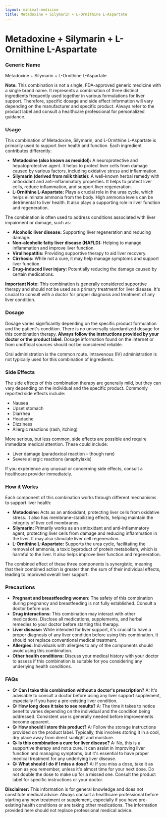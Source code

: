 ```yaml
---
layout: minimal-medicine
title: Metadoxine + Silymarin + L-Ornithine L-Aspartate
---
```


# Metadoxine + Silymarin + L-Ornithine L-Aspartate
### Generic Name
Metadoxine + Silymarin + L-Ornithine L-Aspartate  

**Note:** This combination is not a single, FDA-approved generic medicine with a single brand name. It represents a combination of three distinct ingredients frequently used together in various formulations for liver support.  Therefore, specific dosage and side effect information will vary depending on the manufacturer and specific product.  Always refer to the product label and consult a healthcare professional for personalized guidance.


### Usage
This combination of Metadoxine, Silymarin, and L-Ornithine L-Aspartate is primarily used to support liver health and function. Each ingredient contributes differently:

* **Metadoxine (also known as mexidol):**  A neuroprotective and hepatoprotective agent. It helps to protect liver cells from damage caused by various factors, including oxidative stress and inflammation.  
* **Silymarin (derived from milk thistle):** A well-known herbal remedy with antioxidant and anti-inflammatory properties. It helps to protect liver cells, reduce inflammation, and support liver regeneration.
* **L-Ornithine L-Aspartate:**  Plays a crucial role in the urea cycle, which helps eliminate ammonia from the body.  High ammonia levels can be detrimental to liver health.  It also plays a supporting role in liver function and regeneration.

The combination is often used to address conditions associated with liver impairment or damage, such as:

* **Alcoholic liver disease:** Supporting liver regeneration and reducing damage.
* **Non-alcoholic fatty liver disease (NAFLD):** Helping to manage inflammation and improve liver function.
* **Viral hepatitis:**  Providing supportive therapy to aid liver recovery.
* **Cirrhosis:** While not a cure, it may help manage symptoms and support liver function.
* **Drug-induced liver injury:** Potentially reducing the damage caused by certain medications.

**Important Note:** This combination is generally considered supportive therapy and should not be used as a primary treatment for liver disease.  It's crucial to consult with a doctor for proper diagnosis and treatment of any liver condition.


### Dosage
Dosage varies significantly depending on the specific product formulation and the patient's condition.  There is no universally standardized dosage for this combination therapy.  **Always follow the instructions provided by your doctor or the product label.**  Dosage information found on the internet or from unofficial sources should not be considered reliable. 


Oral administration is the common route.  Intravenous (IV) administration is not typically used for this combination of ingredients.   


### Side Effects
The side effects of this combination therapy are generally mild, but they can vary depending on the individual and the specific product.  Commonly reported side effects include:

* Nausea
* Upset stomach
* Diarrhea
* Headache
* Dizziness
* Allergic reactions (rash, itching)

More serious, but less common, side effects are possible and require immediate medical attention.  These could include:

* Liver damage (paradoxical reaction – though rare)
* Severe allergic reactions (anaphylaxis)

If you experience any unusual or concerning side effects, consult a healthcare provider immediately.


### How it Works
Each component of this combination works through different mechanisms to support liver health:

* **Metadoxine:** Acts as an antioxidant, protecting liver cells from oxidative stress.  It also has membrane-stabilizing effects, helping maintain the integrity of liver cell membranes.
* **Silymarin:** Primarily works as an antioxidant and anti-inflammatory agent, protecting liver cells from damage and reducing inflammation in the liver. It may also stimulate liver cell regeneration.
* **L-Ornithine L-Aspartate:** Supports the urea cycle, facilitating the removal of ammonia, a toxic byproduct of protein metabolism, which is harmful to the liver.  It also helps improve liver function and regeneration.

The combined effect of these three components is synergistic, meaning that their combined action is greater than the sum of their individual effects, leading to improved overall liver support.


### Precautions
* **Pregnant and breastfeeding women:**  The safety of this combination during pregnancy and breastfeeding is not fully established.  Consult a doctor before use.
* **Drug interactions:** This combination may interact with other medications.  Disclose all medications, supplements, and herbal remedies to your doctor before starting this therapy.
* **Liver disease:** While intended for liver support, it's crucial to have a proper diagnosis of any liver condition before using this combination.  It should not replace conventional medical treatment.
* **Allergies:**  Individuals with allergies to any of the components should avoid using this combination.
* **Other health conditions:**  Discuss your medical history with your doctor to assess if this combination is suitable for you considering any underlying health conditions.


### FAQs

* **Q: Can I take this combination without a doctor's prescription?**  A: It's advisable to consult a doctor before using any liver support supplement, especially if you have a pre-existing liver condition.
* **Q: How long does it take to see results?** A: The time it takes to notice benefits varies depending on the individual and the condition being addressed.  Consistent use is generally needed before improvements become apparent.
* **Q: How should I store this product?** A: Follow the storage instructions provided on the product label. Typically, this involves storing it in a cool, dry place away from direct sunlight and moisture.
* **Q: Is this combination a cure for liver disease?** A: No, this is a supportive therapy and not a cure. It can assist in improving liver function and managing symptoms, but it's essential to have proper medical treatment for any underlying liver disease.
* **Q: What should I do if I miss a dose?** A: If you miss a dose, take it as soon as you remember, unless it's almost time for your next dose.  Do not double the dose to make up for a missed one.  Consult the product label for specific instructions or your doctor.


**Disclaimer:** This information is for general knowledge and does not constitute medical advice. Always consult a healthcare professional before starting any new treatment or supplement, especially if you have pre-existing health conditions or are taking other medications.  The information provided here should not replace professional medical advice.
